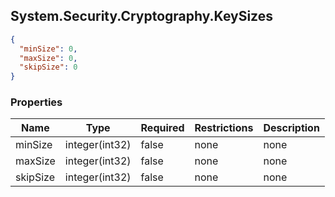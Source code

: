 
<h2 id="tocS_System.Security.Cryptography.KeySizes">System.Security.Cryptography.KeySizes</h2>

<a id="schemasystem.security.cryptography.keysizes"></a>
<a id="schema_System.Security.Cryptography.KeySizes"></a>
<a id="tocSsystem.security.cryptography.keysizes"></a>
<a id="tocssystem.security.cryptography.keysizes"></a>

```json
{
  "minSize": 0,
  "maxSize": 0,
  "skipSize": 0
}

```

### Properties

|Name|Type|Required|Restrictions|Description|
|---|---|---|---|---|
|minSize|integer(int32)|false|none|none|
|maxSize|integer(int32)|false|none|none|
|skipSize|integer(int32)|false|none|none|


